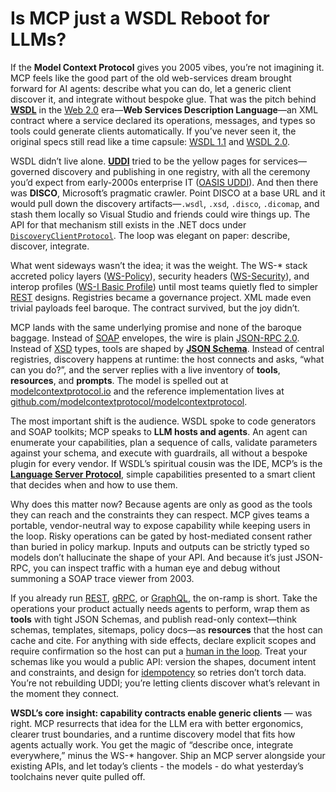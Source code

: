 # Is MCP just a WSDL Reboot for LLMs?

If the **Model Context Protocol** gives you 2005 vibes, you’re not imagining it. MCP feels like the good part of the old web-services dream brought forward for AI agents: describe what you can do, let a generic client discover it, and integrate without bespoke glue. That was the pitch behind [**WSDL**](https://en.wikipedia.org/wiki/Web_Services_Description_Language) in the [Web 2.0](https://en.wikipedia.org/wiki/Web_2.0) era—**Web Services Description Language**—an XML contract where a service declared its operations, messages, and types so tools could generate clients automatically. If you’ve never seen it, the original specs still read like a time capsule: [WSDL 1.1](https://www.w3.org/TR/2001/NOTE-wsdl-20010315) and [WSDL 2.0](https://www.w3.org/TR/2007/REC-wsdl20-20070626/).

WSDL didn’t live alone. [**UDDI**](https://en.wikipedia.org/wiki/UDDI) tried to be the yellow pages for services—governed discovery and publishing in one registry, with all the ceremony you’d expect from early-2000s enterprise IT ([OASIS UDDI](https://www.oasis-open.org/committees/tc_home.php?wg_abbrev=uddi-spec)). And then there was **DISCO**, Microsoft’s pragmatic crawler. Point DISCO at a base URL and it would pull down the discovery artifacts—`.wsdl`, `.xsd`, `.disco`, `.dicomap`, and stash them locally so Visual Studio and friends could wire things up. The API for that mechanism still exists in the .NET docs under [`DiscoveryClientProtocol`](https://learn.microsoft.com/en-us/dotnet/api/system.web.services.discovery.discoveryclientprotocol?view=netframework-4.8.1). The loop was elegant on paper: describe, discover, integrate.

What went sideways wasn’t the idea; it was the weight. The WS-\* stack accreted policy layers ([WS-Policy](https://en.wikipedia.org/wiki/WS-Policy)), security headers ([WS-Security](https://en.wikipedia.org/wiki/WS-Security)), and interop profiles ([WS-I Basic Profile](https://en.wikipedia.org/wiki/WS-I_Basic_Profile)) until most teams quietly fled to simpler [REST](https://en.wikipedia.org/wiki/Representational_state_transfer) designs. Registries became a governance project. XML made even trivial payloads feel baroque. The contract survived, but the joy didn’t.

MCP lands with the same underlying promise and none of the baroque baggage. Instead of [SOAP](https://en.wikipedia.org/wiki/SOAP) envelopes, the wire is plain [JSON-RPC 2.0](https://www.jsonrpc.org/specification). Instead of [XSD](https://en.wikipedia.org/wiki/XML_Schema_\(W3C\)) types, tools are shaped by [**JSON Schema**](https://json-schema.org/). Instead of central registries, discovery happens at runtime: the host connects and asks, “what can you do?”, and the server replies with a live inventory of **tools**, **resources**, and **prompts**. The model is spelled out at [modelcontextprotocol.io](https://modelcontextprotocol.io/) and the reference implementation lives at [github.com/modelcontextprotocol/modelcontextprotocol](https://github.com/modelcontextprotocol/modelcontextprotocol).

The most important shift is the audience. WSDL spoke to code generators and SOAP toolkits; MCP speaks to **LLM hosts and agents**. An agent can enumerate your capabilities, plan a sequence of calls, validate parameters against your schema, and execute with guardrails, all without a bespoke plugin for every vendor. If WSDL’s spiritual cousin was the IDE, MCP’s is the [**Language Server Protocol**](https://en.wikipedia.org/wiki/Language_Server_Protocol), simple capabilities presented to a smart client that decides when and how to use them.

Why does this matter now? Because agents are only as good as the tools they can reach and the constraints they can respect. MCP gives teams a portable, vendor-neutral way to expose capability while keeping users in the loop. Risky operations can be gated by host-mediated consent rather than buried in policy markup. Inputs and outputs can be strictly typed so models don’t hallucinate the shape of your API. And because it’s just JSON-RPC, you can inspect traffic with a human eye and debug without summoning a SOAP trace viewer from 2003.

If you already run [REST](https://en.wikipedia.org/wiki/Representational_state_transfer), [gRPC](https://en.wikipedia.org/wiki/GRPC), or [GraphQL](https://en.wikipedia.org/wiki/GraphQL), the on-ramp is short. Take the operations your product actually needs agents to perform, wrap them as **tools** with tight JSON Schemas, and publish read-only context—think schemas, templates, sitemaps, policy docs—as **resources** that the host can cache and cite. For anything with side effects, declare explicit scopes and require confirmation so the host can put a [human in the loop](https://en.wikipedia.org/wiki/Human-in-the-loop). Treat your schemas like you would a public API: version the shapes, document intent and constraints, and design for [idempotency](https://en.wikipedia.org/wiki/Idempotence) so retries don’t torch data. You’re not rebuilding UDDI; you’re letting clients discover what’s relevant in the moment they connect.

**WSDL’s core insight: capability contracts enable generic clients** — was right. MCP resurrects that idea for the LLM era with better ergonomics, clearer trust boundaries, and a runtime discovery model that fits how agents actually work. You get the magic of “describe once, integrate everywhere,” minus the WS-\* hangover. Ship an MCP server alongside your existing APIs, and let today’s clients - the models - do what yesterday’s toolchains never quite pulled off.
